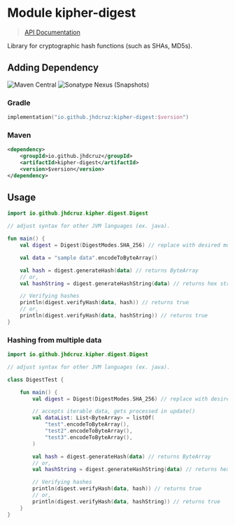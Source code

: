# Module kipher-digest

> [API Documentation](https://kipher-digest.pages.dev)

Library for cryptographic hash functions (such as SHAs, MD5s).

## Adding Dependency

![Maven Central](https://img.shields.io/maven-central/v/io.github.jhdcruz/kipher-digest?style=for-the-badge&logo=apachemaven&label=latest&labelColor=black&logoColor=blue&color=blue&link=https%3A%2F%2Fmvnrepository.com%2Fartifact%2Fio.github.jhdcruz%2Fkipher-mac) ![Sonatype Nexus (Snapshots)](https://img.shields.io/nexus/s/io.github.jhdcruz/kipher-digest?server=https%3A%2F%2Fs01.oss.sonatype.org&style=for-the-badge&logo=apachemaven&logoColor=green&label=snapshots&labelColor=black&color=green)

### Gradle

```kotlin
implementation("io.github.jhdcruz:kipher-digest:$version")
```

### Maven

```xml
<dependency>
    <groupId>io.github.jhdcruz</groupId>
    <artifactId>kipher-digest</artifactId>
    <version>$version</version>
</dependency>
```

## Usage

```kotlin
import io.github.jhdcruz.kipher.digest.Digest

// adjust syntax for other JVM languages (ex. java).

fun main() {
    val digest = Digest(DigestModes.SHA_256) // replace with desired mode

    val data = "sample data".encodeToByteArray()

    val hash = digest.generateHash(data) // returns ByteArray
    // or,
    val hashString = digest.generateHashString(data) // returns hex string

    // Verifying hashes
    println(digest.verifyHash(data, hash)) // returns true
    // or,
    println(digest.verifyHash(data, hashString)) // returns true
}
```

### Hashing from multiple data

```kotlin
import io.github.jhdcruz.kipher.digest.Digest

// adjust syntax for other JVM languages (ex. java).

class DigestTest {

    fun main() {
        val digest = Digest(DigestModes.SHA_256) // replace with desired mode

        // accepts iterable data, gets processed in update()
        val dataList: List<ByteArray> = listOf(
            "test".encodeToByteArray(),
            "test2".encodeToByteArray(),
            "test3".encodeToByteArray(),
        )

        val hash = digest.generateHash(data) // returns ByteArray
        // or,
        val hashString = digest.generateHashString(data) // returns hex string

        // Verifying hashes
        println(digest.verifyHash(data, hash)) // returns true
        // or,
        println(digest.verifyHash(data, hashString)) // returns true
    }
}
```
